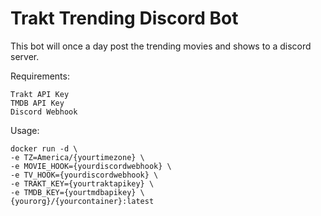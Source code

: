 # Trakt Trending Discord Bot

This bot will once a day post the trending movies and shows to a discord server.

Requirements:
```
Trakt API Key
TMDB API Key
Discord Webhook
```

Usage:
```
docker run -d \
-e TZ=America/{yourtimezone} \
-e MOVIE_HOOK={yourdiscordwebhook} \
-e TV_HOOK={yourdiscordwebhook} \
-e TRAKT_KEY={yourtraktapikey} \
-e TMDB_KEY={yourtmdbapikey} \
{yourorg}/{yourcontainer}:latest
```